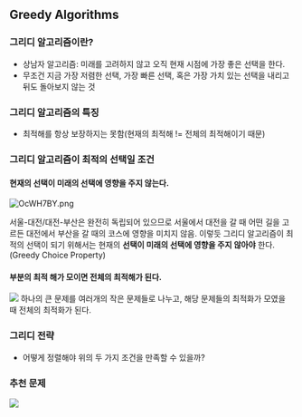 ## Greedy Algorithms
### 그리디 알고리즘이란?
- 상남자 알고리즘: 미래를 고려하지 않고 오직 현재 시점에 가장 좋은 선택을 한다.
- 무조건 지금 가장 저렴한 선택, 가장 빠른 선택, 혹은 가장 가치 있는 선택을 내리고 뒤도 돌아보지 않는 것

### 그리디 알고리즘의 특징
- 최적해를 항상 보장하지는 못함(현재의 최적해 != 전체의 최적해이기 때문)

### 그리디 알고리즘이 최적의 선택일 조건
#### 현재의 선택이 미래의 선택에 영향을 주지 않는다.
![OcWH7BY.png](https://i.imgur.com/OcWH7BY.png)

서울-대전/대전-부산은 완전히 독립되어 있으므로 서울에서 대전을 갈 때 어떤 길을 고르든 대전에서 부산을 갈 때의 코스에 영향을 미치지 않음. 이렇듯 그리디 알고리즘이 최적의 선택이 되기 위해서는 현재의 **선택이 미래의 선택에 영향을 주지 않아야** 한다. (Greedy Choice Property)
#### 부분의 최적 해가 모이면 전체의 최적해가 된다.
![](https://i.imgur.com/VMkMrXY.png)
하나의 큰 문제를 여러개의 작은 문제들로 나누고, 해당 문제들의 최적화가 모였을 때 전체의 최적화가 된다.
### 그리디 전략
- 어떻게 정렬해야 위의 두 가지 조건을 만족할 수 있을까?
### 추천 문제
![](https://i.imgur.com/G9hsDpa.png)
